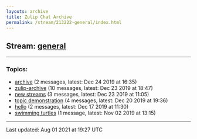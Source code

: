 ```yaml
---
layouts: archive
title: Zulip Chat Archive
permalink: /stream/213222-general/index.html
---
```


## Stream: [general](http://vishnuks.com/zulip-archive-action-test-2/stream/213222-general/index.html)
---

### Topics:

* [archive](topic/archive.html) (2 messages, latest: Dec 24 2019 at 16:35)
* [zulip-archive](topic/zulip-archive.html) (10 messages, latest: Dec 23 2019 at 18:47)
* [new streams](topic/new.20streams.html) (3 messages, latest: Dec 23 2019 at 11:05)
* [topic demonstration](topic/topic.20demonstration.html) (4 messages, latest: Dec 20 2019 at 19:36)
* [hello](topic/hello.html) (2 messages, latest: Dec 17 2019 at 11:30)
* [swimming turtles](topic/swimming.20turtles.html) (1 message, latest: Nov 02 2019 at 13:15)

<hr><p>Last updated: Aug 01 2021 at 19:27 UTC</p>